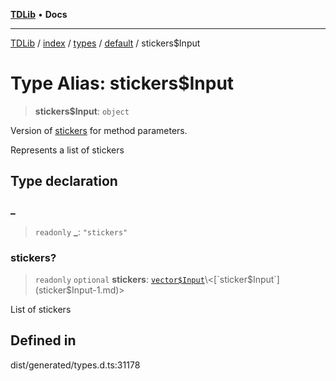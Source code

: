 [**TDLib**](../../../../../../README.md) • **Docs**

***

[TDLib](../../../../../../modules.md) / [index](../../../../../README.md) / [types](../../../README.md) / [default](../README.md) / stickers$Input

# Type Alias: stickers$Input

> **stickers$Input**: `object`

Version of [stickers](stickers-1.md) for method parameters.

Represents a list of stickers

## Type declaration

### \_

> `readonly` **\_**: `"stickers"`

### stickers?

> `readonly` `optional` **stickers**: [`vector$Input`](vector$Input.md)\<[`sticker$Input`](sticker$Input-1.md)\>

List of stickers

## Defined in

dist/generated/types.d.ts:31178
